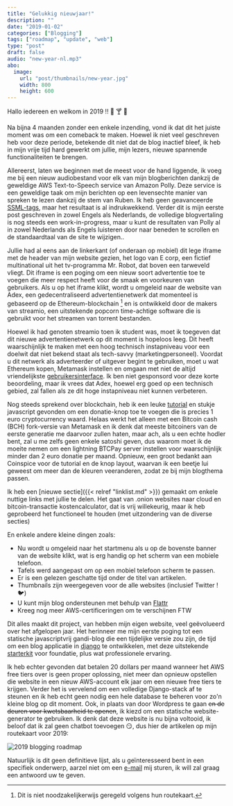 ```yaml
---
title: "Gelukkig nieuwjaar!"
description: ""
date: "2019-01-02"
categories: ["Blogging"]
tags: ["roadmap", "update", "web"]
type: "post"
draft: false
audio: "new-year-nl.mp3"
abo:
  image:
    url: "post/thumbnails/new-year.jpg"
    width: 800
    height: 600
---
```


Hallo iedereen en welkom in 2019 !! :tada: :cocktail: :tada: 

Na bijna 4 maanden zonder een enkele inzending, vond ik dat dit het juiste moment was om een comeback te maken.
Hoewel ik niet veel geschreven heb voor deze periode, betekende dit niet dat de blog inactief bleef, ik heb in mijn vrije tijd hard gewerkt om jullie, mijn lezers, nieuwe spannende functionaliteiten te brengen.


Allereerst, laten we beginnen met de meest voor de hand liggende, ik voeg me bij een nieuw audiobestand voor elk van mijn blogberichten dankzij de geweldige AWS Text-to-Speech service van Amazon Polly. Deze service is een geweldige taak om mijn berichten op een levensechte manier van spreken te lezen dankzij de stem van Ruben. Ik heb geen geavanceerde [SSML-tags](https://docs.aws.amazon.com/polly/latest/dg/supported-ssml.html), maar het resultaat is al indrukwekkend. Verder dit is mijn eerste post geschreven in zowel Engels als Nederlands, de volledige blogvertaling is nog steeds een work-in-progress, maar u kunt de resultaten van Polly al in zowel Nederlands als Engels luisteren door naar beneden te scrollen en de standaardtaal van de site te wijzigen.. 


Jullie had al eens aan de linkerkant (of onderaan op mobiel) dit lege iframe met de header van mijn website gezien, het logo van E corp, een fictief multinational uit het tv-programma Mr. Robot, dat boven een tarweveld vliegt. Dit iframe is een poging om een ​​nieuw soort advertentie toe te voegen die meer respect heeft voor de smaak en voorkeuren van gebruikers. Als u op het iframe klikt, wordt u omgeleid naar de website van Adex, een gedecentraliseerd advertentienetwerk dat momenteel is gebaseerd op de Ethereum-blockchain [^1] en is ontwikkeld door de makers van streamio, een uitstekende popcorn time-achtige software die is gebruikt voor het streamen van torrent bestanden. 


Hoewel ik had genoten streamio toen ik student was, moet ik toegeven dat dit nieuwe advertentienetwerk op dit moment is hopeloos leeg. Dit heeft waarschijnlijk te maken met een hoog technisch instapniveau voor een doelwit dat niet bekend staat als tech-savvy (marketingpersoneel). Voordat u dit netwerk als adverteerder of uitgever begint te gebruiken, moet u wat Ethereum kopen, Metamask instellen en omgaan met niet de altijd vriendelijkste [gebruikersinterface](https://medium.com/adex-network-tips-and-tricks). Ik ben niet gesponsord voor deze korte beoordeling, maar ik vrees dat Adex, hoewel erg goed op een technisch gebied, zal fallen als ze dit hoge instapniveau niet kunnen verbeteren.


Nog steeds sprekend over blockchain, heb ik een leuke [tutorial](https://coinspice.io/bitcoincash/badger-button-installation-instant-bitcoin-payments-for-websites/) en stukje javascript gevonden om een ​​donatie-knop toe te voegen die is precies 1 euro cryptocurrency waard. Helaas werkt het alleen met een Bitcoin cash (BCH) fork-versie van Metamask en ik denk dat meeste bitcoiners van de eerste generatie me daarvoor zullen haten, maar ach, als u een echte hodler bent, zal u me zelfs geen enkele satoshi geven, dus waarom moet ik de moeite nemen om een lightning BTCPay server instellen voor waarschijnlijk minder dan 2 euro donatie per maand. Opnieuw, een groot bedankt aan Coinspice voor de tutorial en de knop layout, waarvan ik een beetje lui geweest om meer dan de kleuren veeranderen, zodat ze bij mijn blogthema passen.


Ik heb een [nieuwe sectie]({{< relref "linklist.md" >}}) gemaakt om enkele nuttige links met jullie te delen. Het gaat van .onion websites naar cloud en bitcoin-transactie kostencalculator, dat is vrij willekeurig, maar ik heb geprobeerd het functioneel te houden (met uitzondering van de diverse secties)


En enkele andere kleine dingen zoals:

- Nu wordt u omgeleid naar het startmenu als u op de bovenste banner van de website klikt, wat is erg handig op het scherm van een mobiele telefoon. 
- Tafels werd aangepast om op een mobiel telefoon scherm te passen.
- Er is een gelezen geschatte tijd onder de titel van artikelen.
- Thumbnails zijn weergegeven voor de alle websites (inclusief Twitter ! :bird:)
- U kunt mijn blog ondersteunen met behulp van [Flattr](https://flattr.com) 
- Kreeg nog meer AWS-certificeringen om te verschijnen FTW

Dit alles maakt dit project, van hebben mijn eigen website, veel geëvolueerd over het afgelopen jaar. Het herinneer me mijn eerste poging tot een statische javascriptvrij gandi-blog die een tijdelijke versie zou zijn, de tijd om een ​​blog applicatie in [django](https://github.com/Kharkovlanok/my-first-blog) te ontwikkelen, met deze uitstekende [starterkit](https://tutorial.djangogirls.org/en/) voor foundatie, plus wat professionele ervaring.  

Ik heb echter gevonden dat betalen 20 dollars per maand wanneer het AWS free tiers over is geen proper oplossing, niet meer dan opnieuw opstellen die website in een nieuw AWS-account elk jaar om een ​​nieuwe free tiers te krijgen. Verder het is vervelend om een ​​volledige Django-stack af te steunen en ik heb echt geen nodig een hele database te beheren voor zo'n kleine blog op dit moment. Ook, in plaats van door Wordpress te gaan ~~en de deuren voor kwetsbaarheid te openen~~, ik kiezd om een ​​statische website-generator te gebruiken. Ik denk dat deze website is nu bijna voltooid, ik beloof dat ik  zal geen chatbot toevoegen :smirk:, dus hier de artikelen op mijn routekaart voor 2019:

![2019 blogging roadmap](/post/new-year/roadmap-nl.PNG)

Natuurlijk is dit geen definitieve lijst, als u geïnteresseerd bent in een specifiek onderwerp, aarzel niet om een [e-mail](mailto:webmaster@aristidebouix.cloud) mij sturen, ik will zal graag een antwoord uw te geven.

[^1]: Dit is niet noodzakelijkerwijs geregeld volgens hun routekaart.





